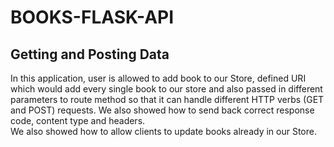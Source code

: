 # BOOKS-FLASK-API
## Getting and Posting Data
In this application, user is allowed to add book to our Store, defined URI which would add every single book to our store and also passed in different parameters to route method so that it can handle different HTTP verbs (GET and POST) requests. We also showed how to send back correct response code, content type and headers. <br>
We also showed how to allow clients to update books already in our Store.

